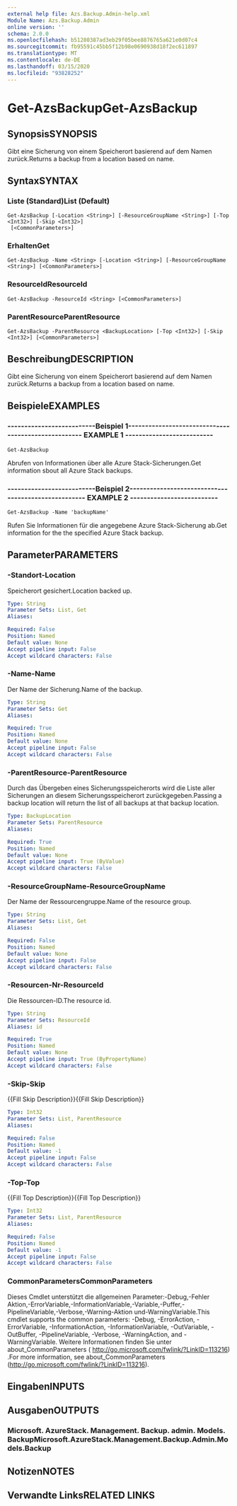 ```yaml
---
external help file: Azs.Backup.Admin-help.xml
Module Name: Azs.Backup.Admin
online version: ''
schema: 2.0.0
ms.openlocfilehash: b51280387ad3eb29f05bee8876765a621e0d07c4
ms.sourcegitcommit: fb95591c45bb5f12b98e0690938d18f2ec611897
ms.translationtype: MT
ms.contentlocale: de-DE
ms.lasthandoff: 03/15/2020
ms.locfileid: "93828252"
---
```

# <span data-ttu-id="87a8a-101">Get-AzsBackup</span><span class="sxs-lookup"><span data-stu-id="87a8a-101">Get-AzsBackup</span></span>

## <span data-ttu-id="87a8a-102">Synopsis</span><span class="sxs-lookup"><span data-stu-id="87a8a-102">SYNOPSIS</span></span>
<span data-ttu-id="87a8a-103">Gibt eine Sicherung von einem Speicherort basierend auf dem Namen zurück.</span><span class="sxs-lookup"><span data-stu-id="87a8a-103">Returns a backup from a location based on name.</span></span>

## <span data-ttu-id="87a8a-104">Syntax</span><span class="sxs-lookup"><span data-stu-id="87a8a-104">SYNTAX</span></span>

### <span data-ttu-id="87a8a-105">Liste (Standard)</span><span class="sxs-lookup"><span data-stu-id="87a8a-105">List (Default)</span></span>
```
Get-AzsBackup [-Location <String>] [-ResourceGroupName <String>] [-Top <Int32>] [-Skip <Int32>]
 [<CommonParameters>]
```

### <span data-ttu-id="87a8a-106">Erhalten</span><span class="sxs-lookup"><span data-stu-id="87a8a-106">Get</span></span>
```
Get-AzsBackup -Name <String> [-Location <String>] [-ResourceGroupName <String>] [<CommonParameters>]
```

### <span data-ttu-id="87a8a-107">ResourceId</span><span class="sxs-lookup"><span data-stu-id="87a8a-107">ResourceId</span></span>
```
Get-AzsBackup -ResourceId <String> [<CommonParameters>]
```

### <span data-ttu-id="87a8a-108">ParentResource</span><span class="sxs-lookup"><span data-stu-id="87a8a-108">ParentResource</span></span>
```
Get-AzsBackup -ParentResource <BackupLocation> [-Top <Int32>] [-Skip <Int32>] [<CommonParameters>]
```

## <span data-ttu-id="87a8a-109">Beschreibung</span><span class="sxs-lookup"><span data-stu-id="87a8a-109">DESCRIPTION</span></span>
<span data-ttu-id="87a8a-110">Gibt eine Sicherung von einem Speicherort basierend auf dem Namen zurück.</span><span class="sxs-lookup"><span data-stu-id="87a8a-110">Returns a backup from a location based on name.</span></span>

## <span data-ttu-id="87a8a-111">Beispiele</span><span class="sxs-lookup"><span data-stu-id="87a8a-111">EXAMPLES</span></span>

### <span data-ttu-id="87a8a-112">--------------------------Beispiel 1--------------------------</span><span class="sxs-lookup"><span data-stu-id="87a8a-112">-------------------------- EXAMPLE 1 --------------------------</span></span>
```
Get-AzsBackup
```

<span data-ttu-id="87a8a-113">Abrufen von Informationen über alle Azure Stack-Sicherungen.</span><span class="sxs-lookup"><span data-stu-id="87a8a-113">Get information sbout all Azure Stack backups.</span></span>

### <span data-ttu-id="87a8a-114">--------------------------Beispiel 2--------------------------</span><span class="sxs-lookup"><span data-stu-id="87a8a-114">-------------------------- EXAMPLE 2 --------------------------</span></span>
```
Get-AzsBackup -Name 'backupName'
```

<span data-ttu-id="87a8a-115">Rufen Sie Informationen für die angegebene Azure Stack-Sicherung ab.</span><span class="sxs-lookup"><span data-stu-id="87a8a-115">Get information for the the specified Azure Stack backup.</span></span>

## <span data-ttu-id="87a8a-116">Parameter</span><span class="sxs-lookup"><span data-stu-id="87a8a-116">PARAMETERS</span></span>

### <span data-ttu-id="87a8a-117">-Standort</span><span class="sxs-lookup"><span data-stu-id="87a8a-117">-Location</span></span>
<span data-ttu-id="87a8a-118">Speicherort gesichert.</span><span class="sxs-lookup"><span data-stu-id="87a8a-118">Location backed up.</span></span>

```yaml
Type: String
Parameter Sets: List, Get
Aliases: 

Required: False
Position: Named
Default value: None
Accept pipeline input: False
Accept wildcard characters: False
```

### <span data-ttu-id="87a8a-119">-Name</span><span class="sxs-lookup"><span data-stu-id="87a8a-119">-Name</span></span>
<span data-ttu-id="87a8a-120">Der Name der Sicherung.</span><span class="sxs-lookup"><span data-stu-id="87a8a-120">Name of the backup.</span></span>

```yaml
Type: String
Parameter Sets: Get
Aliases: 

Required: True
Position: Named
Default value: None
Accept pipeline input: False
Accept wildcard characters: False
```

### <span data-ttu-id="87a8a-121">-ParentResource</span><span class="sxs-lookup"><span data-stu-id="87a8a-121">-ParentResource</span></span>
<span data-ttu-id="87a8a-122">Durch das Übergeben eines Sicherungsspeicherorts wird die Liste aller Sicherungen an diesem Sicherungsspeicherort zurückgegeben.</span><span class="sxs-lookup"><span data-stu-id="87a8a-122">Passing a backup location will return the list of all backups at that backup location.</span></span>

```yaml
Type: BackupLocation
Parameter Sets: ParentResource
Aliases: 

Required: True
Position: Named
Default value: None
Accept pipeline input: True (ByValue)
Accept wildcard characters: False
```

### <span data-ttu-id="87a8a-123">-ResourceGroupName</span><span class="sxs-lookup"><span data-stu-id="87a8a-123">-ResourceGroupName</span></span>
<span data-ttu-id="87a8a-124">Der Name der Ressourcengruppe.</span><span class="sxs-lookup"><span data-stu-id="87a8a-124">Name of the resource group.</span></span>

```yaml
Type: String
Parameter Sets: List, Get
Aliases: 

Required: False
Position: Named
Default value: None
Accept pipeline input: False
Accept wildcard characters: False
```

### <span data-ttu-id="87a8a-125">-Resourcen-Nr</span><span class="sxs-lookup"><span data-stu-id="87a8a-125">-ResourceId</span></span>
<span data-ttu-id="87a8a-126">Die Ressourcen-ID.</span><span class="sxs-lookup"><span data-stu-id="87a8a-126">The resource id.</span></span>

```yaml
Type: String
Parameter Sets: ResourceId
Aliases: id

Required: True
Position: Named
Default value: None
Accept pipeline input: True (ByPropertyName)
Accept wildcard characters: False
```

### <span data-ttu-id="87a8a-127">-Skip</span><span class="sxs-lookup"><span data-stu-id="87a8a-127">-Skip</span></span>
<span data-ttu-id="87a8a-128">{{Fill Skip Description}}</span><span class="sxs-lookup"><span data-stu-id="87a8a-128">{{Fill Skip Description}}</span></span>

```yaml
Type: Int32
Parameter Sets: List, ParentResource
Aliases: 

Required: False
Position: Named
Default value: -1
Accept pipeline input: False
Accept wildcard characters: False
```

### <span data-ttu-id="87a8a-129">-Top</span><span class="sxs-lookup"><span data-stu-id="87a8a-129">-Top</span></span>
<span data-ttu-id="87a8a-130">{{Fill Top Description}}</span><span class="sxs-lookup"><span data-stu-id="87a8a-130">{{Fill Top Description}}</span></span>

```yaml
Type: Int32
Parameter Sets: List, ParentResource
Aliases: 

Required: False
Position: Named
Default value: -1
Accept pipeline input: False
Accept wildcard characters: False
```

### <span data-ttu-id="87a8a-131">CommonParameters</span><span class="sxs-lookup"><span data-stu-id="87a8a-131">CommonParameters</span></span>
<span data-ttu-id="87a8a-132">Dieses Cmdlet unterstützt die allgemeinen Parameter:-Debug,-Fehler Aktion,-ErrorVariable,-InformationVariable,-Variable,-Puffer,-PipelineVariable,-Verbose,-Warning-Aktion und-WarningVariable.</span><span class="sxs-lookup"><span data-stu-id="87a8a-132">This cmdlet supports the common parameters: -Debug, -ErrorAction, -ErrorVariable, -InformationAction, -InformationVariable, -OutVariable, -OutBuffer, -PipelineVariable, -Verbose, -WarningAction, and -WarningVariable.</span></span> <span data-ttu-id="87a8a-133">Weitere Informationen finden Sie unter about_CommonParameters ( http://go.microsoft.com/fwlink/?LinkID=113216) .</span><span class="sxs-lookup"><span data-stu-id="87a8a-133">For more information, see about_CommonParameters (http://go.microsoft.com/fwlink/?LinkID=113216).</span></span>

## <span data-ttu-id="87a8a-134">Eingaben</span><span class="sxs-lookup"><span data-stu-id="87a8a-134">INPUTS</span></span>

## <span data-ttu-id="87a8a-135">Ausgaben</span><span class="sxs-lookup"><span data-stu-id="87a8a-135">OUTPUTS</span></span>

### <span data-ttu-id="87a8a-136">Microsoft. AzureStack. Management. Backup. admin. Models. Backup</span><span class="sxs-lookup"><span data-stu-id="87a8a-136">Microsoft.AzureStack.Management.Backup.Admin.Models.Backup</span></span>

## <span data-ttu-id="87a8a-137">Notizen</span><span class="sxs-lookup"><span data-stu-id="87a8a-137">NOTES</span></span>

## <span data-ttu-id="87a8a-138">Verwandte Links</span><span class="sxs-lookup"><span data-stu-id="87a8a-138">RELATED LINKS</span></span>

